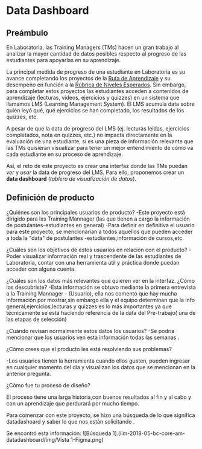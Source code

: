 # Data Dashboard

## Preámbulo

En Laboratoria, las Training Managers (TMs) hacen un gran trabajo al analizar la
mayor cantidad de datos posibles respecto al progreso de las estudiantes para
apoyarlas en su aprendizaje.

La principal medida de progreso de una estudiante en Laboratoria es su avance
completando los proyectos de la [Ruta de Aprendizaje](https://docs.google.com/spreadsheets/d/1AoXQjZnZ5MTPwJPNEGDyvn5vksiOUoPr932TjAldTE4/edit#gid=536983970)
y su desempeño en función a la [Rúbrica de Niveles Esperados](https://docs.google.com/spreadsheets/d/e/2PACX-1vSkQy1waRpQ-16sn7VogiDTy-Fz5e7OSZSYUCiHC_bkLAKYewr4L8pWJ_BG210PeULe-TjLScNQQT_x/pubhtml).
Sin embargo, para completar estos proyectos las estudiantes acceden a contenidos
de aprendizaje (lecturas, videos, ejercicios y quizzes) en un sistema que
llamamos LMS (Learning Management System). El LMS acumula data sobre quién
leyó qué, qué ejercicios se han completado, los resultados de los quizzes, etc.

A pesar de que la data de progreso del LMS (ej. lecturas leídas, ejercicios
  completados, nota en quizzes, etc.) no impacta directamente en la evaluación
  de una estudiante, sí es una pieza de información relevante que las TMs
  quisieran visualizar para tener un mejor entendimiento de cómo va cada
  estudiante en su proceso de aprendizaje.

Así, el reto de este proyecto es crear una interfaz donde las TMs puedan
_ver_ y _usar_ la data de progreso del LMS. Para ello, proponemos crear un
**data dashboard** (_tablero de visualización de datos_).



## Definición de producto


¿Quiénes son los principales usuarios de producto?
-Este proyecto está dirigido para lxs Training Mannager (las que tienen a cargo la información de postulantes-estudiantes en general)
-Para definir en definitiva el usuario para este proyecto, se mencionarían a todos aquellos que pueden acceder a toda la "data" de postulantes -estudiantes,información de cursos,etc.



¿Cuáles son los objetivos de estos usuarios en relación con el producto?
-Poder visualizar información real y trascendente de las estudiantes de Laboratoria, contar con una herramienta útil y práctica donde puedan acceder con alguna cuenta.


¿Cuáles son los datos más relevantes que quieren ver en la interfaz.  ¿Cómo los descubriste?
-Esta información se obtuvo mediante la primera entrevista a la Training Mannager - (Usuario), ella nos comentó que hay mucha información por mostrar,sin embargo ella y el equipo determinan que la info general,ejercicios,lecturas y quizzes es lo más importantes ya que técnicamente se está haciendo referencia de la data del Pre-trabajo( una de las etapas de selección)



¿Cuándo revisan normalmente estos datos los usuarios?
-Se podría mencionar que los usuarios ven esta información todas las semanas .


¿Cómo crees que el producto les está resolviendo sus problemas?

-Los usuarios tienen la herramienta cuando ellos gusten, pueden ingresar en cualquier momento del día y visualizan los datos que se mencionan en la anterior pregunta.


¿Cómo fue tu proceso de diseño?

El proceso tiene una larga historia,con buenos resultados al fin y al cabo y con un aprendizaje que perdurará por mucho tiempo.

Para comenzar con este proyecto, se hizo una búsqueda de lo que significa datadashoard  y saber lo que nos están solicitando .

Se encontró esta información:
![Búsqueda 1].(lim-2018-05-bc-core-am-datadashboard/img/Vista 1-Figma.png)


